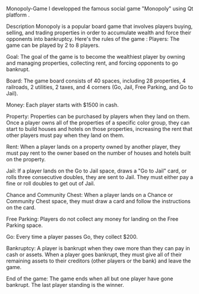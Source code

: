 Monopoly-Game
I developped the famous social game "Monopoly" using Qt platform .

Description
Monopoly is a popular board game that involves players buying, selling, and trading properties in order to accumulate wealth and force their opponents into bankruptcy. Here's the rules of the game : Players: The game can be played by 2 to 8 players.

Goal: The goal of the game is to become the wealthiest player by owning and managing properties, collecting rent, and forcing opponents to go bankrupt.

Board: The game board consists of 40 spaces, including 28 properties, 4 railroads, 2 utilities, 2 taxes, and 4 corners (Go, Jail, Free Parking, and Go to Jail).

Money: Each player starts with $1500 in cash.

Property: Properties can be purchased by players when they land on them. Once a player owns all of the properties of a specific color group, they can start to build houses and hotels on those properties, increasing the rent that other players must pay when they land on them.

Rent: When a player lands on a property owned by another player, they must pay rent to the owner based on the number of houses and hotels built on the property.

Jail: If a player lands on the Go to Jail space, draws a "Go to Jail" card, or rolls three consecutive doubles, they are sent to Jail. They must either pay a fine or roll doubles to get out of Jail.

Chance and Community Chest: When a player lands on a Chance or Community Chest space, they must draw a card and follow the instructions on the card.

Free Parking: Players do not collect any money for landing on the Free Parking space.

Go: Every time a player passes Go, they collect $200.

Bankruptcy: A player is bankrupt when they owe more than they can pay in cash or assets. When a player goes bankrupt, they must give all of their remaining assets to their creditors (other players or the bank) and leave the game.

End of the game: The game ends when all but one player have gone bankrupt. The last player standing is the winner.
